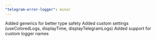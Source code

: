 ```yaml
---
"telegram-error-logger": minor
---
```


Added generics for better type safety
Added custom settings (useColoredLogs, displayTime, displayTelegramLogs)
Added support for custom logger names
